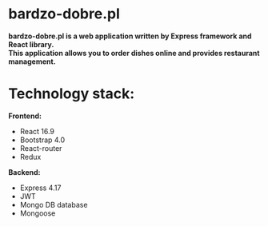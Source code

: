 # bardzo-dobre.pl


**bardzo-dobre.pl is a web application written by Express framework and React library. \
This application allows you to order dishes online and provides restaurant management.**

# Technology stack:

**Frontend:**
-	React 16.9
-	Bootstrap 4.0
-	React-router
- Redux

**Backend:**
-	Express 4.17
-	JWT
- Mongo DB database
- Mongoose 

